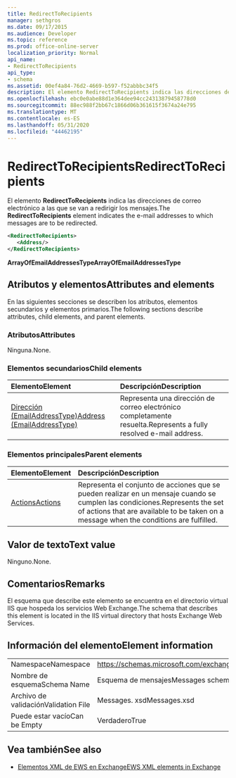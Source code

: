 ```yaml
---
title: RedirectToRecipients
manager: sethgros
ms.date: 09/17/2015
ms.audience: Developer
ms.topic: reference
ms.prod: office-online-server
localization_priority: Normal
api_name:
- RedirectToRecipients
api_type:
- schema
ms.assetid: 00ef4a84-76d2-4669-b597-f52abbbc34f5
description: El elemento RedirectToRecipients indica las direcciones de correo electrónico a las que se van a redirigir los mensajes.
ms.openlocfilehash: ebc0e0abe88d1e364dee94cc24313879458778d0
ms.sourcegitcommit: 88ec988f2bb67c1866d06b361615f3674a24e795
ms.translationtype: MT
ms.contentlocale: es-ES
ms.lasthandoff: 05/31/2020
ms.locfileid: "44462195"
---
```

# <a name="redirecttorecipients"></a><span data-ttu-id="ce25f-103">RedirectToRecipients</span><span class="sxs-lookup"><span data-stu-id="ce25f-103">RedirectToRecipients</span></span>

<span data-ttu-id="ce25f-104">El elemento **RedirectToRecipients** indica las direcciones de correo electrónico a las que se van a redirigir los mensajes.</span><span class="sxs-lookup"><span data-stu-id="ce25f-104">The **RedirectToRecipients** element indicates the e-mail addresses to which messages are to be redirected.</span></span> 
  
```XML
<RedirectToRecipients>
   <Address/>
</RedirectToRecipients>
```

 <span data-ttu-id="ce25f-105">**ArrayOfEmailAddressesType**</span><span class="sxs-lookup"><span data-stu-id="ce25f-105">**ArrayOfEmailAddressesType**</span></span>
## <a name="attributes-and-elements"></a><span data-ttu-id="ce25f-106">Atributos y elementos</span><span class="sxs-lookup"><span data-stu-id="ce25f-106">Attributes and elements</span></span>

<span data-ttu-id="ce25f-107">En las siguientes secciones se describen los atributos, elementos secundarios y elementos primarios.</span><span class="sxs-lookup"><span data-stu-id="ce25f-107">The following sections describe attributes, child elements, and parent elements.</span></span>
  
### <a name="attributes"></a><span data-ttu-id="ce25f-108">Atributos</span><span class="sxs-lookup"><span data-stu-id="ce25f-108">Attributes</span></span>

<span data-ttu-id="ce25f-109">Ninguna.</span><span class="sxs-lookup"><span data-stu-id="ce25f-109">None.</span></span>
  
### <a name="child-elements"></a><span data-ttu-id="ce25f-110">Elementos secundarios</span><span class="sxs-lookup"><span data-stu-id="ce25f-110">Child elements</span></span>

|<span data-ttu-id="ce25f-111">**Elemento**</span><span class="sxs-lookup"><span data-stu-id="ce25f-111">**Element**</span></span>|<span data-ttu-id="ce25f-112">**Descripción**</span><span class="sxs-lookup"><span data-stu-id="ce25f-112">**Description**</span></span>|
|:-----|:-----|
|[<span data-ttu-id="ce25f-113">Dirección (EmailAddressType)</span><span class="sxs-lookup"><span data-stu-id="ce25f-113">Address (EmailAddressType)</span></span>](address-emailaddresstype.md) <br/> |<span data-ttu-id="ce25f-114">Representa una dirección de correo electrónico completamente resuelta.</span><span class="sxs-lookup"><span data-stu-id="ce25f-114">Represents a fully resolved e-mail address.</span></span>  <br/> |
   
### <a name="parent-elements"></a><span data-ttu-id="ce25f-115">Elementos principales</span><span class="sxs-lookup"><span data-stu-id="ce25f-115">Parent elements</span></span>

|<span data-ttu-id="ce25f-116">**Elemento**</span><span class="sxs-lookup"><span data-stu-id="ce25f-116">**Element**</span></span>|<span data-ttu-id="ce25f-117">**Descripción**</span><span class="sxs-lookup"><span data-stu-id="ce25f-117">**Description**</span></span>|
|:-----|:-----|
|[<span data-ttu-id="ce25f-118">Actions</span><span class="sxs-lookup"><span data-stu-id="ce25f-118">Actions</span></span>](actions.md) <br/> |<span data-ttu-id="ce25f-119">Representa el conjunto de acciones que se pueden realizar en un mensaje cuando se cumplen las condiciones.</span><span class="sxs-lookup"><span data-stu-id="ce25f-119">Represents the set of actions that are available to be taken on a message when the conditions are fulfilled.</span></span>  <br/> |
   
## <a name="text-value"></a><span data-ttu-id="ce25f-120">Valor de texto</span><span class="sxs-lookup"><span data-stu-id="ce25f-120">Text value</span></span>

<span data-ttu-id="ce25f-121">Ninguno.</span><span class="sxs-lookup"><span data-stu-id="ce25f-121">None.</span></span>
  
## <a name="remarks"></a><span data-ttu-id="ce25f-122">Comentarios</span><span class="sxs-lookup"><span data-stu-id="ce25f-122">Remarks</span></span>

<span data-ttu-id="ce25f-123">El esquema que describe este elemento se encuentra en el directorio virtual IIS que hospeda los servicios Web Exchange.</span><span class="sxs-lookup"><span data-stu-id="ce25f-123">The schema that describes this element is located in the IIS virtual directory that hosts Exchange Web Services.</span></span>
  
## <a name="element-information"></a><span data-ttu-id="ce25f-124">Información del elemento</span><span class="sxs-lookup"><span data-stu-id="ce25f-124">Element information</span></span>

|||
|:-----|:-----|
|<span data-ttu-id="ce25f-125">Namespace</span><span class="sxs-lookup"><span data-stu-id="ce25f-125">Namespace</span></span>  <br/> |https://schemas.microsoft.com/exchange/services/2006/messages  <br/> |
|<span data-ttu-id="ce25f-126">Nombre de esquema</span><span class="sxs-lookup"><span data-stu-id="ce25f-126">Schema Name</span></span>  <br/> |<span data-ttu-id="ce25f-127">Esquema de mensajes</span><span class="sxs-lookup"><span data-stu-id="ce25f-127">Messages schema</span></span>  <br/> |
|<span data-ttu-id="ce25f-128">Archivo de validación</span><span class="sxs-lookup"><span data-stu-id="ce25f-128">Validation File</span></span>  <br/> |<span data-ttu-id="ce25f-129">Messages. xsd</span><span class="sxs-lookup"><span data-stu-id="ce25f-129">Messages.xsd</span></span>  <br/> |
|<span data-ttu-id="ce25f-130">Puede estar vacío</span><span class="sxs-lookup"><span data-stu-id="ce25f-130">Can be Empty</span></span>  <br/> |<span data-ttu-id="ce25f-131">Verdadero</span><span class="sxs-lookup"><span data-stu-id="ce25f-131">True</span></span>  <br/> |
   
## <a name="see-also"></a><span data-ttu-id="ce25f-132">Vea también</span><span class="sxs-lookup"><span data-stu-id="ce25f-132">See also</span></span>



- [<span data-ttu-id="ce25f-133">Elementos XML de EWS en Exchange</span><span class="sxs-lookup"><span data-stu-id="ce25f-133">EWS XML elements in Exchange</span></span>](ews-xml-elements-in-exchange.md)

